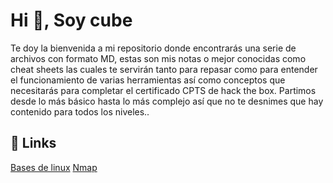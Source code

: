 # Hi 👋, Soy cube

Te doy la bienvenida a mi repositorio donde encontrarás una serie de archivos con formato MD, estas son mis notas o mejor conocidas como cheat sheets las cuales te servirán tanto para repasar como para entender el funcionamiento de varias herramientas así como conceptos que necesitarás para completar el certificado CPTS de hack the box. Partimos desde lo más básico hasta lo más complejo así que no te desnimes que hay contenido para todos los niveles..

## 🔗 Links
[Bases de linux](https://github.com/ZLCube/CPTS/blob/main/Bases%20de%20linux.md)
[Nmap](https://github.com/ZLCube/CPTS/blob/main/Uso%20de%20NMAP.md)

